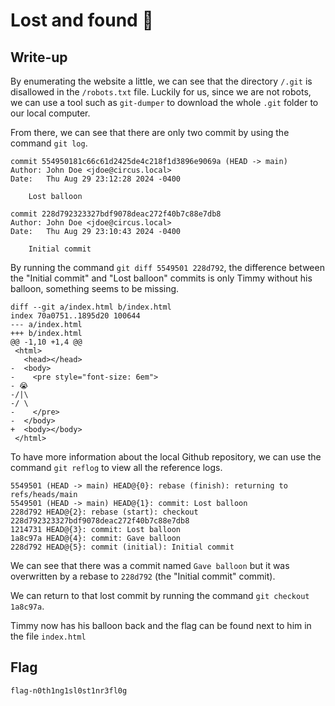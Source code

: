 # Lost and found 🎈

## Write-up

By enumerating the website a little, we can see that the directory `/.git` is disallowed in the `/robots.txt` file. Luckily for us, since we are not robots, we can use a tool such as `git-dumper` to download the whole `.git` folder to our local computer.

From there, we can see that there are only two commit by using the command `git log`.

```git
commit 554950181c66c61d2425de4c218f1d3896e9069a (HEAD -> main)
Author: John Doe <jdoe@circus.local>
Date:   Thu Aug 29 23:12:28 2024 -0400

    Lost balloon

commit 228d792323327bdf9078deac272f40b7c88e7db8
Author: John Doe <jdoe@circus.local>
Date:   Thu Aug 29 23:10:43 2024 -0400

    Initial commit
```

By running the command `git diff 5549501 228d792`, the difference between the "Initial commit" and "Lost balloon" commits is only Timmy without his balloon, something seems to be missing.

```git
diff --git a/index.html b/index.html
index 70a0751..1895d20 100644
--- a/index.html
+++ b/index.html
@@ -1,10 +1,4 @@
 <html>
   <head></head>
-  <body>
-    <pre style="font-size: 6em">
- 😭
-/|\
-/ \
-    </pre>
-  </body>
+  <body></body>
 </html>
```

To have more information about the local Github repository, we can use the command `git reflog` to view all the reference logs.

```git
5549501 (HEAD -> main) HEAD@{0}: rebase (finish): returning to refs/heads/main
5549501 (HEAD -> main) HEAD@{1}: commit: Lost balloon
228d792 HEAD@{2}: rebase (start): checkout 228d792323327bdf9078deac272f40b7c88e7db8
1214731 HEAD@{3}: commit: Lost balloon
1a8c97a HEAD@{4}: commit: Gave balloon
228d792 HEAD@{5}: commit (initial): Initial commit
```

We can see that there was a commit named `Gave balloon` but it was overwritten by a rebase to `228d792` (the "Initial commit" commit).

We can return to that lost commit by running the command `git checkout 1a8c97a`.

Timmy now has his balloon back and the flag can be found next to him in the file `index.html`

## Flag

`flag-n0th1ng1sl0st1nr3fl0g`
